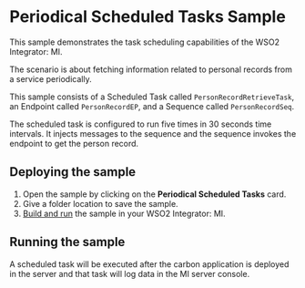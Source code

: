 # Periodical Scheduled Tasks Sample

This sample demonstrates the task scheduling capabilities of the WSO2 Integrator: MI.

The scenario is about fetching information related to personal records from a service periodically.

This sample consists of a Scheduled Task called `PersonRecordRetrieveTask`, an Endpoint called `PersonRecordEP`, and a Sequence called `PersonRecordSeq`.

The scheduled task is configured to run five times in 30 seconds time intervals. It injects messages to the sequence and the sequence invokes the endpoint to get the person record.

## Deploying the sample

1.  Open the sample by clicking on the **Periodical Scheduled Tasks** card.
2.  Give a folder location to save the sample.
3.  [Build and run]({{base_path}}/develop/deploy-artifacts#build-and-run) the sample in your WSO2 Integrator: MI.

## Running the sample

A scheduled task will be executed after the carbon application is deployed in the server and that task will log data in the MI server console.
